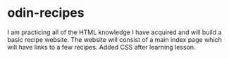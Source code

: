 # odin-recipes
I am practicing all of the HTML knowledge I have acquired and will build a basic recipe website.
The website will consist of a main index page which will have links to a few recipes.
Added CSS after learning lesson.
